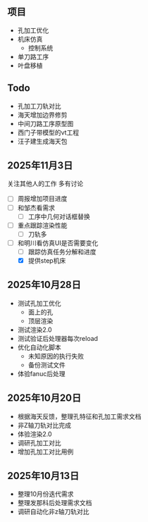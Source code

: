 
## 项目
- 孔加工优化
- 机床仿真
	- 控制系统
- 单刀路工序
- 叶盘移植

## Todo
- 孔加工刀轨对比
- 海天增加边界修剪
- 中间刀路工序原型图
- 西门子带模型的vt工程
- 汪子建生成海天包

## 2025年11月3日
关注其他人的工作
多有讨论

- [ ] 周报增加项目进度
- [ ] 和邹杰看需求
	- [ ] 工序中几何对话框替换
- [ ] 重点跟踪渲染性能
	- [ ] 刀轨多
- [ ] 和明川看仿真UI是否需要变化
	- [ ] 跟踪仿真任务分解和进度
	- [x] 提供step机床

## 2025年10月28日
- 测试孔加工优化
	- 面上的孔
	- 顶层渲染
- 测试渲染2.0
- 测试验证后处理器每次reload
- 优化自动化脚本
	- 未知原因的执行失败
	- 备份测试文件
- 体验fanuc后处理

## 2025年10月20日
- 根据海天反馈，整理孔特征和孔加工需求文档
- 非Z轴刀轨对比完成
- 体验渲染2.0
- 调研孔加工对比
- 增加孔加工对比用例

## 2025年10月13日
- 整理10月份迭代需求
- 整理发那科后处理需求文档
- 调研自动化非z轴刀轨对比